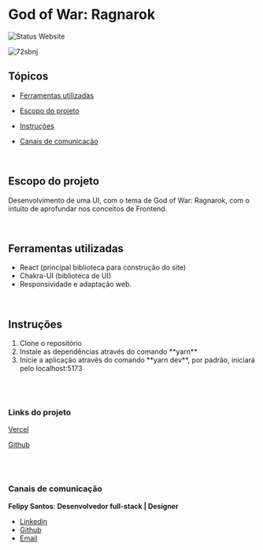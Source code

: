 # God of War: Ragnarok
![Status Website](https://img.shields.io/website?down_message=red&style=for-the-badge&up_color=green&up_message=online&url=https%3A%2F%2Fspace-flight-news-delta.vercel.app%2F)


![72sbnj](https://user-images.githubusercontent.com/72530197/205107498-6d27c57d-0e72-4b4d-af5d-5422afd8a18c.gif)


## Tópicos

- [Ferramentas utilizadas](#ferramentas)

- [Escopo do projeto](#escopo)

- [Instruções](#instrucoes)

- [Canais de comunicação](#canais)

<br>

<h2 id=escopo>Escopo do projeto</h2> 
<p>
    Desenvolvimento de uma UI, com o tema de God of War: Ragnarok, com o intuito de aprofundar nos conceitos de Frontend.
</p>
<br>

<h2 id=ferramentas>Ferramentas utilizadas</h2> 

- React (principal biblioteca para construção do site)
- Chakra-UI (biblioteca de UI)
- Responsividade e adaptação web.

<br>

<h2 id=instrucoes>Instruções</h2>

<ol>
    <li>Clone o repositório</li>
    <li>Instale as dependências através do comando **yarn**</li>
    <li>Inicie a aplicação através do comando **yarn dev**, por padrão, iniciará pelo localhost:5173</li>
</ol>

<br><br>

<h3>Links do projeto</h3>
<p><a href="https://godofwar.vercel.app/" target="_blank">Vercel</a></p>
<p><a href="https://github.com/felipysantos/godofwar" target="_blank">Github</a></p>    
<br><br>

<h3 id=canais> Canais de comunicação </h3>

**Felipy Santos**: **Desenvolvedor full-stack | Designer** 

- [Linkedin](https://www.linkedin.com/in/felipy-santos/)
- [Github](https://github.com/felipysantos)
- [Email](felipys23@gmail.com)
